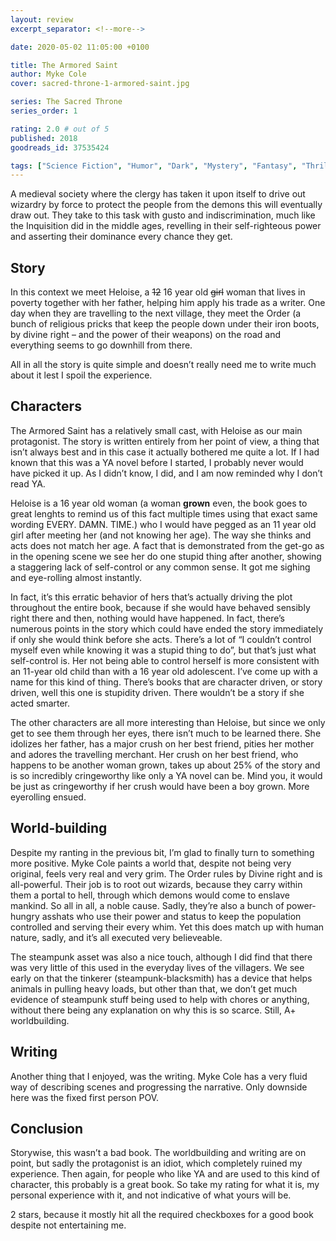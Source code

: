 ```yaml
---
layout: review
excerpt_separator: <!--more-->

date: 2020-05-02 11:05:00 +0100

title: The Armored Saint
author: Myke Cole
cover: sacred-throne-1-armored-saint.jpg

series: The Sacred Throne
series_order: 1

rating: 2.0 # out of 5
published: 2018
goodreads_id: 37535424

tags: ["Science Fiction", "Humor", "Dark", "Mystery", "Fantasy", "Thriller"]
---
```


A medieval society where the clergy has taken it upon itself to drive out wizardry by force to protect the people from the demons this will eventually draw out. They take to this task with gusto and indiscrimination, much like the Inquisition did in the middle ages, revelling in their self-righteous power and asserting their dominance every chance they get.

<!--more-->

## Story

In this context we meet Heloise, a ~~12~~ 16 year old ~~girl~~ woman that lives in poverty together with her father, helping him apply his trade as a writer. One day when they are travelling to the next village, they meet the Order (a bunch of religious pricks that keep the people down under their iron boots, by divine right – and the power of their weapons) on the road and everything seems to go downhill from there.

All in all the story is quite simple and doesn’t really need me to write much about it lest I spoil the experience.

## Characters

The Armored Saint has a relatively small cast, with Heloise as our main protagonist. The story is written entirely from her point of view, a thing that isn’t always best and in this case it actually bothered me quite a lot. If I had known that this was a YA novel before I started, I probably never would have picked it up. As I didn’t know, I did, and I am now reminded why I don’t read YA.

Heloise is a 16 year old woman (a woman **grown** even, the book goes to great lenghts to remind us of this fact multiple times using that exact same wording EVERY. DAMN. TIME.) who I would have pegged as an 11 year old girl after meeting her (and not knowing her age). The way she thinks and acts does not match her age. A fact that is demonstrated from the get-go as in the opening scene we see her do one stupid thing after another, showing a staggering lack of self-control or any common sense. It got me sighing and eye-rolling almost instantly.

In fact, it’s this erratic behavior of hers that’s actually driving the plot throughout the entire book, because if she would have behaved sensibly right there and then, nothing would have happened. In fact, there’s numerous points in the story which could have ended the story immediately if only she would think before she acts. There’s a lot of “I couldn’t control myself even while knowing it was a stupid thing to do”, but that’s just what self-control is. Her not being able to control herself is more consistent with an 11-year old child than with a 16 year old adolescent. I’ve come up with a name for this kind of thing. There’s books that are character driven, or story driven, well this one is stupidity driven. There wouldn’t be a story if she acted smarter.

The other characters are all more interesting than Heloise, but since we only get to see them through her eyes, there isn’t much to be learned there. She idolizes her father, has a major crush on her best friend, pities her mother and adores the travelling merchant. Her crush on her best friend, who happens to be another woman grown, takes up about 25% of the story and is so incredibly cringeworthy like only a YA novel can be. Mind you, it would be just as cringeworthy if her crush would have been a boy grown. More eyerolling ensued.

## World-building

Despite my ranting in the previous bit, I’m glad to finally turn to something more positive. Myke Cole paints a world that, despite not being very original, feels very real and very grim. The Order rules by Divine right and is all-powerful. Their job is to root out wizards, because they carry within them a portal to hell, through which demons would come to enslave mankind. So all in all, a noble cause. Sadly, they’re also a bunch of power-hungry asshats who use their power and status to keep the population controlled and serving their every whim. Yet this does match up with human nature, sadly, and it’s all executed very believeable.

The steampunk asset was also a nice touch, although I did find that there was very little of this used in the everyday lives of the villagers. We see early on that the tinkerer (steampunk-blacksmith) has a device that helps animals in pulling heavy loads, but other than that, we don’t get much evidence of steampunk stuff being used to help with chores or anything, without there being any explanation on why this is so scarce. Still, A+ worldbuilding.

## Writing

Another thing that I enjoyed, was the writing. Myke Cole has a very fluid way  of describing scenes and progressing the narrative. Only downside here was the fixed first person POV.

## Conclusion

Storywise, this wasn’t a bad book. The worldbuilding and writing are on point, but sadly the protagonist is an idiot, which completely ruined my experience. Then again, for people who like YA and are used to this kind of character, this probably is a great book. So take my rating for what it is, my personal experience with it, and not indicative of what yours will be.

2 stars, because it mostly hit all the required checkboxes for a good book despite not entertaining me.
